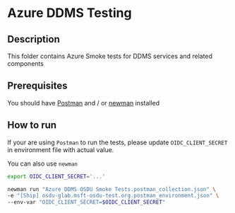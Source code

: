 # Azure DDMS Testing
## Description
This folder contains Azure Smoke tests for DDMS services and related components

## Prerequisites
You should have [Postman](https://learning.postman.com/docs/getting-started/introduction/) and / or [newman](https://learning.postman.com/docs/running-collections/using-newman-cli/command-line-integration-with-newman/) installed 

## How to run
If your are using `Postman` to run the tests, please update `OIDC_CLIENT_SECRET` in environment file with actual value.


You can also use `newman`
```sh
export OIDC_CLIENT_SECRET='...'

newman run "Azure DDMS OSDU Smoke Tests.postman_collection.json" \
-e "[Ship] osdu-glab.msft-osdu-test.org.postman_environment.json" \
--env-var "OIDC_CLIENT_SECRET=$OIDC_CLIENT_SECRET"

```
